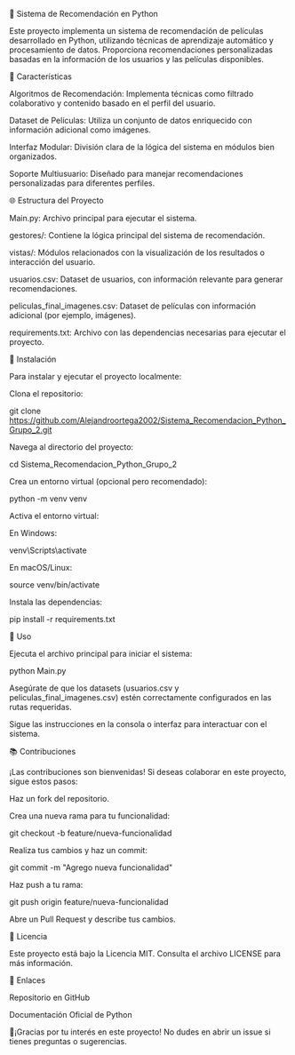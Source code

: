 🎥 Sistema de Recomendación en Python

Este proyecto implementa un sistema de recomendación de películas desarrollado en Python, utilizando técnicas de aprendizaje automático y procesamiento de datos. Proporciona recomendaciones personalizadas basadas en la información de los usuarios y las películas disponibles.

🔢 Características

Algoritmos de Recomendación: Implementa técnicas como filtrado colaborativo y contenido basado en el perfil del usuario.

Dataset de Películas: Utiliza un conjunto de datos enriquecido con información adicional como imágenes.

Interfaz Modular: División clara de la lógica del sistema en módulos bien organizados.

Soporte Multiusuario: Diseñado para manejar recomendaciones personalizadas para diferentes perfiles.

🌐 Estructura del Proyecto

Main.py: Archivo principal para ejecutar el sistema.

gestores/: Contiene la lógica principal del sistema de recomendación.

vistas/: Módulos relacionados con la visualización de los resultados o interacción del usuario.

usuarios.csv: Dataset de usuarios, con información relevante para generar recomendaciones.

peliculas_final_imagenes.csv: Dataset de películas con información adicional (por ejemplo, imágenes).

requirements.txt: Archivo con las dependencias necesarias para ejecutar el proyecto.

🔧 Instalación

Para instalar y ejecutar el proyecto localmente:

Clona el repositorio:

git clone https://github.com/Alejandroortega2002/Sistema_Recomendacion_Python_Grupo_2.git

Navega al directorio del proyecto:

cd Sistema_Recomendacion_Python_Grupo_2

Crea un entorno virtual (opcional pero recomendado):

python -m venv venv

Activa el entorno virtual:

En Windows:

venv\Scripts\activate

En macOS/Linux:

source venv/bin/activate

Instala las dependencias:

pip install -r requirements.txt

🚀 Uso

Ejecuta el archivo principal para iniciar el sistema:

python Main.py

Asegúrate de que los datasets (usuarios.csv y peliculas_final_imagenes.csv) estén correctamente configurados en las rutas requeridas.

Sigue las instrucciones en la consola o interfaz para interactuar con el sistema.

📚 Contribuciones

¡Las contribuciones son bienvenidas! Si deseas colaborar en este proyecto, sigue estos pasos:

Haz un fork del repositorio.

Crea una nueva rama para tu funcionalidad:

git checkout -b feature/nueva-funcionalidad

Realiza tus cambios y haz un commit:

git commit -m "Agrego nueva funcionalidad"

Haz push a tu rama:

git push origin feature/nueva-funcionalidad

Abre un Pull Request y describe tus cambios.

📄 Licencia

Este proyecto está bajo la Licencia MIT. Consulta el archivo LICENSE para más información.

🔗 Enlaces

Repositorio en GitHub

Documentación Oficial de Python

🙏¡Gracias por tu interés en este proyecto! No dudes en abrir un issue si tienes preguntas o sugerencias.

